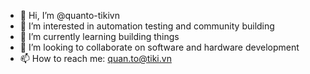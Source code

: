 - 👋 Hi, I’m @quanto-tikivn
- 👀 I’m interested in automation testing and community building
- 🌱 I’m currently learning building things
- 💞️ I’m looking to collaborate on software and hardware development
- 📫 How to reach me: quan.to@tiki.vn
